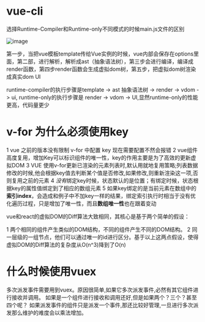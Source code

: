 # vue-cli
选择Runtime-Compiler和Runtime-only不同模式的时候main.js文件的区别

![image](https://github.com/MaiEmily/map/blob/master/public/image/20190528145810708.png)

第一步，当把vue模板template传给Vue实例的时候，vue内部会保存在options里面，第二部，进行解析，解析成ast（抽象语法树），第三步会进行编译，编译成render函数，第四步render函数会生成虚拟dom树，第五步，把虚拟dom树渲染成真实dom UI

runtime-compiler的执行步骤是template -> ast 抽象语法树 -> render -> vdom -> ui,
runtime-only的执行步骤是 render -> vdom -> UI,显然runtime-only的性能更高，代码量更少

# v-for 为什么必须使用key
1 vue 之前的版本没有限制 v-for 中配置 key 现在需要配置不然会报错
2 vue组件高度复用，增加Key可以标识组件的唯一性，key的作用主要是为了高效的更新虚拟DOM
3 VUE 使用v-for更新已渲染的元素列表时,默认用就地复用策略;列表数据修改的时候,他会根据key值去判断某个值是否修改,如果修改,则重新渲染这一项,否则复用之前的元素
4 *没有*绑定key时候，状态默认的是位置；有绑定时候，状态根据key的属性值绑定到了相应的数组元素
5 如果key绑定的是当前元素在数组中的**索引index**，会造成和例子中不加key一样的结果，绑定索引执行时相当于没有优化遍历过程，只是增加了唯一性，而且**数组唯一性**也在跟着变动


vue和react的虚拟DOM的Diff算法大致相同，其核心是基于两个简单的假设：

1 两个相同的组件产生类似的DOM结构，不同的组件产生不同的DOM结构。
2 同一层级的一组节点，他们可以通过唯一的id进行区分。基于以上这两点假设，使得虚拟DOM的Diff算法的复杂度从O(n^3)降到了O(n)

# 什么时候使用vuex
多次派发事件需要用到vuex。原因很简单,如果它多次派发事件,必然有其它组件进行接收并调用。 如果是一个组件进行接收和调用还好,但是如果两个？三个？甚至四个呢？ 如果派发事件的组件只是派发一个事件,那还比较好管理,一旦进行多次派发那么维护的难度会以乘法增加。